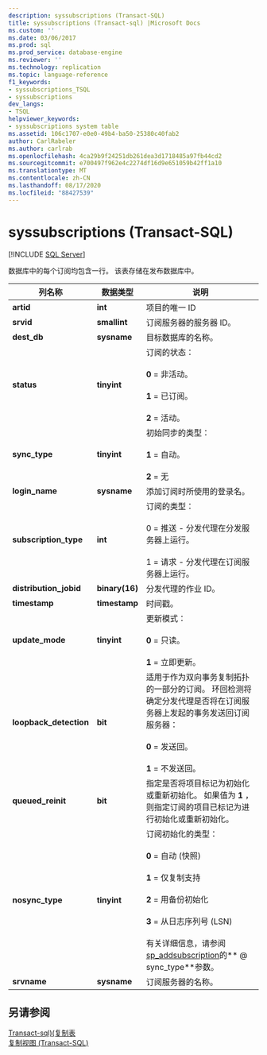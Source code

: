 ```yaml
---
description: syssubscriptions (Transact-SQL)
title: syssubscriptions (Transact-sql) |Microsoft Docs
ms.custom: ''
ms.date: 03/06/2017
ms.prod: sql
ms.prod_service: database-engine
ms.reviewer: ''
ms.technology: replication
ms.topic: language-reference
f1_keywords:
- syssubscriptions_TSQL
- syssubscriptions
dev_langs:
- TSQL
helpviewer_keywords:
- syssubscriptions system table
ms.assetid: 106c1707-e0e0-49b4-ba50-25380c40fab2
author: CarlRabeler
ms.author: carlrab
ms.openlocfilehash: 4ca29b9f24251db261dea3d1718485a97fb44cd2
ms.sourcegitcommit: e700497f962e4c2274df16d9e651059b42ff1a10
ms.translationtype: MT
ms.contentlocale: zh-CN
ms.lasthandoff: 08/17/2020
ms.locfileid: "88427539"
---
```

# <a name="syssubscriptions-transact-sql"></a>syssubscriptions (Transact-SQL)
[!INCLUDE [SQL Server](../../includes/applies-to-version/sqlserver.md)]

  数据库中的每个订阅均包含一行。 该表存储在发布数据库中。  
  
|列名称|数据类型|说明|  
|-----------------|---------------|-----------------|  
|**artid**|**int**|项目的唯一 ID|  
|**srvid**|**smallint**|订阅服务器的服务器 ID。|  
|**dest_db**|**sysname**|目标数据库的名称。|  
|**status**|**tinyint**|订阅的状态：<br /><br /> **0** = 非活动。<br /><br /> **1** = 已订阅。<br /><br /> **2** = 活动。|  
|**sync_type**|**tinyint**|初始同步的类型：<br /><br /> **1** = 自动。<br /><br /> **2** = 无|  
|**login_name**|**sysname**|添加订阅时所使用的登录名。|  
|**subscription_type**|**int**|订阅的类型：<br /><br /> 0 = 推送 - 分发代理在分发服务器上运行。<br /><br /> 1 = 请求 - 分发代理在订阅服务器上运行。|  
|**distribution_jobid**|**binary(16)**|分发代理的作业 ID。|  
|**timestamp**|**timestamp**|时间戳。|  
|**update_mode**|**tinyint**|更新模式：<br /><br /> **0** = 只读。<br /><br /> **1** = 立即更新。|  
|**loopback_detection**|**bit**|适用于作为双向事务复制拓扑的一部分的订阅。 环回检测将确定分发代理是否将在订阅服务器上发起的事务发送回订阅服务器：<br /><br /> **0** = 发送回。<br /><br /> **1** = 不发送回。|  
|**queued_reinit**|**bit**|指定是否将项目标记为初始化或重新初始化。 如果值为 **1** ，则指定订阅的项目已标记为进行初始化或重新初始化。|  
|**nosync_type**|**tinyint**|订阅初始化的类型：<br /><br /> **0** = 自动 (快照) <br /><br /> **1** = 仅复制支持<br /><br /> **2** = 用备份初始化<br /><br /> **3** = 从日志序列号 (LSN) <br /><br /> 有关详细信息，请参阅[sp_addsubscription](../../relational-databases/system-stored-procedures/sp-addsubscription-transact-sql.md)的** \@ sync_type**参数。|  
|**srvname**|**sysname**|订阅服务器的名称。|  
  
## <a name="see-also"></a>另请参阅  
 [Transact-sql&#41;&#40;复制表 ](../../relational-databases/system-tables/replication-tables-transact-sql.md)   
 [复制视图 (Transact-SQL)](../../relational-databases/system-views/replication-views-transact-sql.md)  
  
  
